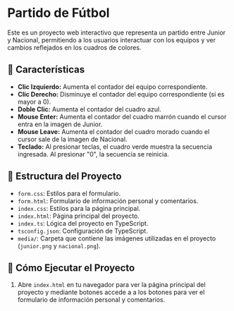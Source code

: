 # Partido de Fútbol

Este es un proyecto web interactivo que representa un partido entre Junior y Nacional, permitiendo a los usuarios interactuar con los equipos y ver cambios reflejados en los cuadros de colores.

## 📌 Características

- **Clic Izquierdo:** Aumenta el contador del equipo correspondiente.
- **Clic Derecho:** Disminuye el contador del equipo correspondiente (si es mayor a 0).
- **Doble Clic:** Aumenta el contador del cuadro azul.
- **Mouse Enter:** Aumenta el contador del cuadro marrón cuando el cursor entra en la imagen de Junior.
- **Mouse Leave:** Aumenta el contador del cuadro morado cuando el cursor sale de la imagen de Nacional.
- **Teclado:** Al presionar teclas, el cuadro verde muestra la secuencia ingresada. Al presionar "0", la secuencia se reinicia.

## 📂 Estructura del Proyecto

- `form.css`: Estilos para el formulario.
- `form.html`: Formulario de información personal y comentarios.
- `index.css`: Estilos para la página principal.
- `index.html`: Página principal del proyecto.
- `index.ts`: Lógica del proyecto en TypeScript.
- `tsconfig.json`: Configuración de TypeScript.
- `media/`: Carpeta que contiene las imágenes utilizadas en el proyecto (`junior.png` y `nacional.png`).

## 🚀 Cómo Ejecutar el Proyecto

1. Abre `index.html` en tu navegador para ver la página principal del proyecto y mediante botones accede a a los botones para ver el formulario de información personal y comentarios.